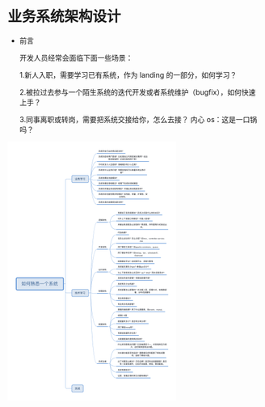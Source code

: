 # 业务系统架构设计

* 前言

     开发人员经常会面临下面一些场景：  

     1.新人入职，需要学习已有系统，作为 landing 的一部分，如何学习？

     2.被拉过去参与一个陌生系统的迭代开发或者系统维护（bugfix），如何快速上手？

     3.同事离职或转岗，需要把系统交接给你，怎么去接？ 内心 os：这是一口锅吗？



<img src="./pic/main.png" style="zoom:50%;" />
